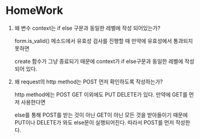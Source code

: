 # HomeWork

1. 왜 변수 context는 if else 구문과 동일한 레벨에 작성 되어있는가?

   form.is_valid() 메소드에서 유효성 검사를 진행할 때 만약에 유효성에서 통과되지 못하면 

   create 함수가 그냥 종료되기 때문에 context가 if else구문과 동일한 레벨에 작성되어 있다.



2. 왜 request의 http method는 POST 먼저 확인하도록 작성하는가?

   http method에는 POST GET 이외에도 PUT DELETE가 있다. 만약에 GET를 먼저 사용한다면

   else를 통해 POST를 받는 것이 아닌 GET이 아닌 모든 것을 받아들이기 때문에 PUT이나 DELETE가 와도 else문이 실행되어진다. 따라서 POST를 먼저 작성한다.
